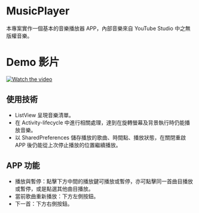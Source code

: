 # MusicPlayer
本專案實作一個基本的音樂播放器 APP，內部音樂來自 YouTube Studio 中之無版權音樂。
# Demo 影片
[![Watch the video](https://img.youtube.com/vi/IeUZ3_C_86s/maxresdefault.jpg)](https://youtu.be/IeUZ3_C_86s)
## 使用技術
* ListView 呈現音樂清單。
* 在 Activity-lifecycle 中進行相關處理，達到在旋轉螢幕及背景執行時仍能播放音樂。
* 以 SharedPreferences 儲存播放的歌曲、時間點、播放狀態，在關閉重啟 APP 後仍能從上次停止播放的位置繼續播放。
## APP 功能
* 播放與暫停：點擊下方中間的播放鍵可播放或暫停，亦可點擊同一首曲目播放或暫停，或是點選其他曲目播放。
* 當前歌曲重新播放：下方左側按鈕。
* 下一首：下方右側按鈕。


